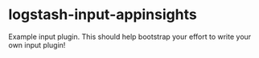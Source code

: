 # logstash-input-appinsights
Example input plugin. This should help bootstrap your effort to write your own input plugin!
